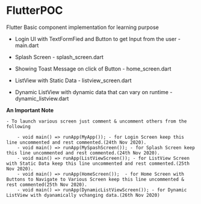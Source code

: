 # FlutterPOC

 Flutter Basic component implementation for learning purpose
   
   - Login UI with TextFormFied and Button to get Input from the user - main.dart
   
   - Splash Screen - splash_screen.dart
   
   - Showing Toast Message on click of Button - home_screen.dart
   
   - ListView with Static Data - listview_screen.dart

   - Dynamic ListView with dynamic data that can vary on runtime - dynamic_listview.dart

   <b>An Important Note</b>
    
    - To launch various screen just comment & uncomment others from the following
        
        - void main() => runApp(MyApp()); - for Login Screen keep this line uncommented and rest commented.(24th Nov 2020).
        - void main() => runApp(MySpashScreen()); - for Splash Screen keep this line uncommented and rest commented.(24th Nov 2020).
        - void main() => runApp(ListViewScreen()); - for ListView Screen with Static Data keep this line uncommented and rest commented.(25th Nov 2020).
        - void main() => runApp(HomeScreen());  - for Home Screen with Buttons to Navigate to Various Screen keep this line uncommented & rest commented(25th Nov 2020).
        - void main() => runApp(DynamicListViewScreen()); - for Dynamic ListView with dyanamically vchanging data.(26th Nov 2020)
